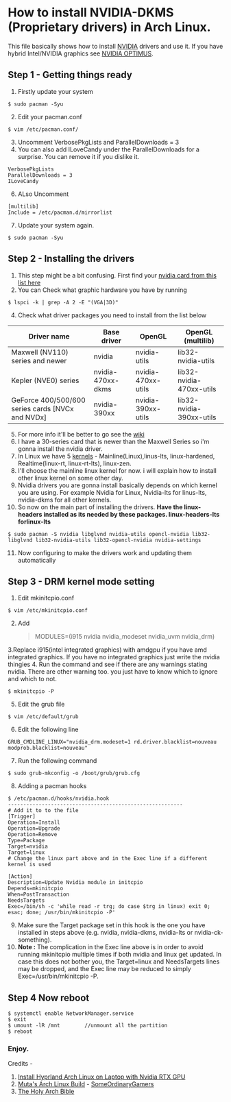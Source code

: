 # How to install NVIDIA-DKMS (Proprietary drivers) in Arch Linux.
This file basically shows how to install [NVIDIA](https://wiki.archlinux.org/title/NVIDIA) drivers and use it.  If you have hybrid Intel/NVIDIA graphics see [NVIDIA OPTIMUS](https://wiki.archlinux.org/title/NVIDIA_Optimus).

## Step 1 - Getting things ready 
1. Firstly update your system
~~~
$ sudo pacman -Syu
~~~
2. Edit your pacman.conf
~~~
$ vim /etc/pacman.conf/
~~~
3. Uncomment VerbosePkgLists and ParallelDownloads = 3
4. You can also add ILoveCandy under the ParallelDownloads for a surprise. You can remove it if you dislike it.
~~~
VerbosePkgLists
ParallelDownloads = 3
ILoveCandy
~~~
6. ALso Uncomment
~~~
[multilib]
Include = /etc/pacman.d/mirrorlist
~~~
7. Update your system again.
~~~
$ sudo pacman -Syu
~~~

## Step 2 - Installing the drivers
1. This step might be a bit confusing. First find your [nvidia card from this list here](https://nouveau.freedesktop.org/CodeNames.html)
2. You can Check what graphic hardware you have by running
~~~
$ lspci -k | grep -A 2 -E "(VGA|3D)"
~~~
4. Check what driver packages you need to install from the list below

| Driver name  | Base driver | OpenGL | OpenGL (multilib) |
| ------------- | ------------- | ------------- |  ------------ | 
| Maxwell (NV110) series and newer  | nvidia | nvidia-utils | lib32-nvidia-utils |
| Kepler (NVE0) series  | nvidia-470xx-dkms  | nvidia-470xx-utils | lib32-nvidia-470xx-utils |
| GeForce 400/500/600 series cards [NVCx and NVDx] | nvidia-390xx  | nvidia-390xx-utils  | lib32-nvidia-390xx-utils |
5. For more info it'll be better to go see the [wiki](https://wiki.archlinux.org/title/NVIDIA)
6. I have a 30-series card that is newer than the Maxwell Series so i'm gonna install the nvidia driver.
7. In Linux we have 5 [kernels](https://wiki.archlinux.org/title/kernel) - Mainline(Linux),linus-lts, linux-hardened, Realtime(linux-rt, linux-rt-lts), linux-zen.
8. I'll choose the mainline linux kernel for now. i will explain how to install other linux kernel on some other day.
9. Nvidia drivers you are gonna install basically depends on which kernel you are using. For example Nvidia for Linux, Nvidia-lts for linus-lts, nvidia-dkms for all other kernels.
10. So now on the main part of installing the drivers. **Have the linux-headers installed as its needed by these packages. linux-headers-lts forlinux-lts**
~~~
$ sudo pacman -S nvidia libglvnd nvidia-utils opencl-nvidia lib32-libglvnd lib32-nvidia-utils lib32-opencl-nvidia nvidia-settings
~~~
11. Now configuring to make the drivers work and updating them automatically
## Step 3 - DRM kernel mode setting
1. Edit mkinitcpio.conf
~~~
$ vim /etc/mkinitcpio.conf
~~~
2. Add
   > MODULES=(i915 nvidia nvidia_modeset nvidia_uvm nvidia_drm)

3.Replace i915(intel integrated graphics) with amdgpu if you have amd integrated graphics. If you have no integrated graphics just write the nvidia thingies
4. Run the command and see if there are any warnings stating nvidia. There are other warning too. you just have to know which to ignore and which to not.
~~~
$ mkinitcpio -P
~~~
5. Edit the grub file
~~~
$ vim /etc/default/grub
~~~
6. Edit the following line
~~~
GRUB_CMDLINE_LINUX="nvidia_drm.modeset=1 rd.driver.blacklist=nouveau modprob.blacklist=nouveau"
~~~
7. Run the following command
~~~
$ sudo grub-mkconfig -o /boot/grub/grub.cfg
~~~
8. Adding a pacman hooks
~~~
$ /etc/pacman.d/hooks/nvidia.hook
---------------------------------------------------------
# Add it to to the file
[Trigger]
Operation=Install
Operation=Upgrade
Operation=Remove
Type=Package
Target=nvidia
Target=linux
# Change the linux part above and in the Exec line if a different kernel is used

[Action]
Description=Update Nvidia module in initcpio
Depends=mkinitcpio
When=PostTransaction
NeedsTargets
Exec=/bin/sh -c 'while read -r trg; do case $trg in linux) exit 0; esac; done; /usr/bin/mkinitcpio -P'
~~~
9. Make sure the Target package set in this hook is the one you have installed in steps above (e.g. nvidia, nvidia-dkms, nvidia-lts or nvidia-ck-something).
10. **Note :**  The complication in the Exec line above is in order to avoid running mkinitcpio multiple times if both nvidia and linux get updated. In case this does not bother you, the Target=linux and NeedsTargets lines may be dropped, and the Exec line may be reduced to simply Exec=/usr/bin/mkinitcpio -P.

## Step 4 Now reboot
~~~
$ systemctl enable NetworkManager.service
$ exit
$ umount -lR /mnt        //unmount all the partition
$ reboot
~~~

### Enjoy.
Credits -
1. [Install Hyprland Arch Linux on Laptop with Nvidia RTX GPU](https://www.youtube.com/watch?v=_deaeSU1WK8&ab_channel=Ja.KooLit)
2. [Muta's Arch Linux Build](https://www.youtube.com/watch?v=M_f8pnXIrF8&ab_channel=%E5%AD%A3%E6%9F%93) - [SomeOrdinaryGamers](https://www.youtube.com/@SomeOrdinaryGamers)
3. [The Holy Arch Bible](https://wiki.archlinux.org/title/NVIDIA)
